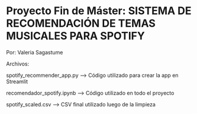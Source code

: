 # Proyecto Fin de Máster: SISTEMA DE RECOMENDACIÓN DE TEMAS MUSICALES PARA SPOTIFY
Por: Valeria Sagastume

Archivos:

spotify_recommender_app.py --> Código utilizado para crear la app en Streamlit

recomendador_spotify.ipynb --> Código utilizado en todo el proyecto

spotify_scaled.csv --> CSV final utilizado luego de la limpieza

